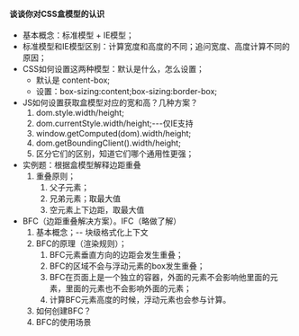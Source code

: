 #### 谈谈你对CSS盒模型的认识

- 基本概念：标准模型 + IE模型；
- 标准模型和IE模型区别：计算宽度和高度的不同；追问宽度、高度计算不同的原因；
- CSS如何设置这两种模型：默认是什么，怎么设置；
    - 默认是 content-box;
    - 设置：box-sizing:content;box-sizing:border-box;
- JS如何设置获取盒模型对应的宽和高？几种方案？
    1. dom.style.width/height;
    2. dom.currentStyle.width/height;---仅IE支持
    3. window.getComputed(dom).width/height;
    4. dom.getBoundingClient().width/height;
    5. 区分它们的区别，知道它们哪个通用性更强；
- 实例题：根据盒模型解释边距重叠
    1. 重叠原则；
        1. 父子元素；
        2. 兄弟元素；取最大值
        3. 空元素上下边距，取最大值
- BFC（边距重叠解决方案）。IFC（略做了解）
    1. 基本概念；-- 块级格式化上下文
    2. BFC的原理（渲染规则）；
        1. BFC元素垂直方向的边距会发生重叠；
        2. BFC的区域不会与浮动元素的box发生重叠；
        3. BFC在页面上是一个独立的容器，外面的元素不会影响他里面的元素，里面的元素也不会影响外面的元素；
        4. 计算BFC元素高度的时候，浮动元素也会参与计算。
    3. 如何创建BFC？
    4. BFC的使用场景
